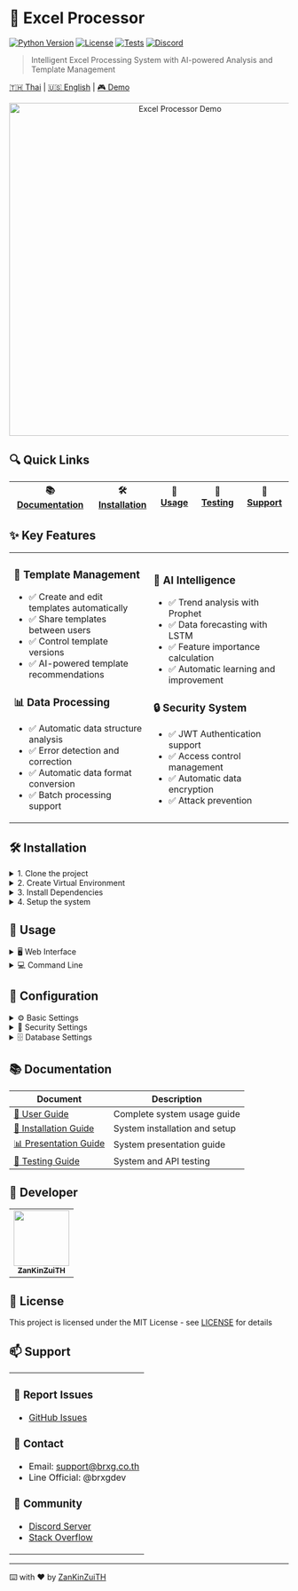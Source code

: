 # 🚀 Excel Processor

[![Python Version](https://img.shields.io/badge/python-3.8%2B-blue)]()
[![License](https://img.shields.io/badge/license-MIT-green)]()
[![Tests](https://img.shields.io/badge/tests-passing-brightgreen)]()
[![Discord](https://img.shields.io/badge/discord-join%20chat-7289da)]()

> Intelligent Excel Processing System with AI-powered Analysis and Template Management

[🇹🇭 Thai](README.md) | [🇺🇸 English](README_EN.md) | [🎮 Demo](README_DEMO.md)

<div align="center">
  <img src="docs/images/demo.gif" alt="Excel Processor Demo" width="600">
</div>

## 🔍 Quick Links
| 📚 [Documentation](#-documentation) | 🛠️ [Installation](#️-installation) | 📖 [Usage](#-usage) | 🧪 [Testing](docs/testing_guide.md) | 🤝 [Support](#-support) |
|---|---|---|---|---|

## ✨ Key Features

<table>
<tr>
<td width="50%">

### 🎯 Template Management
- ✅ Create and edit templates automatically
- ✅ Share templates between users
- ✅ Control template versions
- ✅ AI-powered template recommendations

### 📊 Data Processing
- ✅ Automatic data structure analysis
- ✅ Error detection and correction
- ✅ Automatic data format conversion
- ✅ Batch processing support

</td>
<td width="50%">

### 🤖 AI Intelligence
- ✅ Trend analysis with Prophet
- ✅ Data forecasting with LSTM
- ✅ Feature importance calculation
- ✅ Automatic learning and improvement

### 🔒 Security System
- ✅ JWT Authentication support
- ✅ Access control management
- ✅ Automatic data encryption
- ✅ Attack prevention

</td>
</tr>
</table>

## 🛠️ Installation

<details>
<summary>1. Clone the project</summary>

```bash
git clone https://github.com/yourusername/excel-processor.git
cd excel-processor
```
</details>

<details>
<summary>2. Create Virtual Environment</summary>

```bash
python -m venv venv
source venv/bin/activate  # Linux/Mac
venv\Scripts\activate     # Windows
```
</details>

<details>
<summary>3. Install Dependencies</summary>

```bash
pip install -r requirements.txt
```
</details>

<details>
<summary>4. Setup the system</summary>

```bash
python cli.py setup
```
</details>

## 📖 Usage

<details>
<summary>🖥️ Web Interface</summary>

1. Start the system:
```bash
python cli.py start
```
2. Open your browser and navigate to `http://localhost:8501`
</details>

<details>
<summary>💻 Command Line</summary>

```bash
# Process a file
python cli.py process input.xlsx

# Create template
python cli.py template create

# Analyze with AI
python cli.py analyze data.xlsx
```
</details>

## 🔧 Configuration

<details>
<summary>⚙️ Basic Settings</summary>

```env
APP_NAME=Excel Template Manager
APP_VERSION=1.0.0
DEBUG=False
```
</details>

<details>
<summary>🔐 Security Settings</summary>

```env
SECRET_KEY=your-secret-key
ALGORITHM=HS256
ACCESS_TOKEN_EXPIRE_MINUTES=30
```
</details>

<details>
<summary>🗄️ Database Settings</summary>

```env
DATABASE_URL=sqlite:///./excel_data.db
```
</details>

## 📚 Documentation

| Document | Description |
|---|---|
| [📘 User Guide](docs/user_guide.md) | Complete system usage guide |
| [🔧 Installation Guide](docs/server_setup.md) | System installation and setup |
| [📊 Presentation Guide](docs/presentation_guide.md) | System presentation guide |
| [🧪 Testing Guide](docs/testing_guide.md) | System and API testing |

## 👥 Developer

<table>
<tr>
<td align="center">
<a href="https://github.com/ZanKinZuiTH">
<img src="https://avatars.githubusercontent.com/u/YOUR_ID?v=4" width="100px;" alt=""/>
<br />
<sub><b>ZanKinZuiTH</b></sub>
</a>
</td>
</tr>
</table>

## 📄 License

This project is licensed under the MIT License - see [LICENSE](LICENSE) for details

## 📫 Support

<table>
<tr>
<td>

### 🐛 Report Issues
- [GitHub Issues](https://github.com/ZanKinZuiTH/excel-processor/issues)

### 📧 Contact
- Email: support@brxg.co.th
- Line Official: @brxgdev

### 💬 Community
- [Discord Server](https://discord.gg/your-server)
- [Stack Overflow](https://stackoverflow.com/questions/tagged/excel-processor)

</td>
</tr>
</table>

---
⌨️ with ❤️ by [ZanKinZuiTH](https://github.com/ZanKinZuiTH) 
